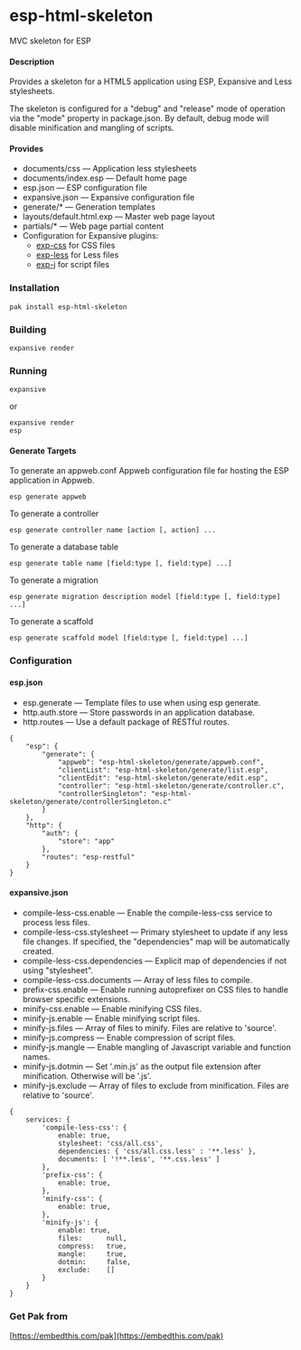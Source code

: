 esp-html-skeleton
===

MVC skeleton for ESP

#### Description

Provides a skeleton for a HTML5 application using ESP, Expansive and Less stylesheets.

The skeleton is configured for a "debug" and "release" mode of operation via the
"mode" property in package.json. By default, debug mode will disable minification and
mangling of scripts.

#### Provides

* documents/css &mdash; Application less stylesheets
* documents/index.esp &mdash; Default home page
* esp.json &mdash; ESP configuration file
* expansive.json &mdash; Expansive configuration file
* generate/* &mdash; Generation templates
* layouts/default.html.exp &mdash; Master web page layout 
* partials/* &mdash; Web page partial content
* Configuration for Expansive plugins:
    * [exp-css](https://github.com/embedthis/exp-css) for CSS files
    * [exp-less](https://github.com/embedthis/exp-less) for Less files
    * [exp-j](https://github.com/embedthis/exp-js) for script files

### Installation

    pak install esp-html-skeleton

### Building

    expansive render

### Running

    expansive

or

    expansive render
    esp

#### Generate Targets

To generate an appweb.conf Appweb configuration file for hosting the ESP application in Appweb.

    esp generate appweb

To generate a controller

    esp generate controller name [action [, action] ...

To generate a database table

    esp generate table name [field:type [, field:type] ...]

To generate a migration

    esp generate migration description model [field:type [, field:type] ...]

To generate a scaffold

    esp generate scaffold model [field:type [, field:type] ...]

### Configuration

#### esp.json

* esp.generate &mdash; Template files to use when using esp generate.
* http.auth.store &mdash; Store passwords in an application database.
* http.routes &mdash; Use a default package of RESTful routes.

```
{
    "esp": {
        "generate": {
            "appweb": "esp-html-skeleton/generate/appweb.conf",
            "clientList": "esp-html-skeleton/generate/list.esp",
            "clientEdit": "esp-html-skeleton/generate/edit.esp",
            "controller": "esp-html-skeleton/generate/controller.c",
            "controllerSingleton": "esp-html-skeleton/generate/controllerSingleton.c"
        }
    },
    "http": {
        "auth": {
            "store": "app"
        },
        "routes": "esp-restful"
    }
}
```

#### expansive.json

* compile-less-css.enable &mdash; Enable the compile-less-css service to process less files.
* compile-less-css.stylesheet &mdash; Primary stylesheet to update if any less file changes.
    If specified, the "dependencies" map will be automatically created.
* compile-less-css.dependencies &mdash; Explicit map of dependencies if not using "stylesheet".
* compile-less-css.documents &mdash; Array of less files to compile.
* prefix-css.enable &mdash; Enable running autoprefixer on CSS files to handle browser specific extensions.
* minify-css.enable &mdash; Enable minifying CSS files.
* minify-js.enable &mdash; Enable minifying script files.
* minify-js.files &mdash; Array of files to minify. Files are relative to 'source'.
* minify-js.compress &mdash; Enable compression of script files.
* minify-js.mangle &mdash; Enable mangling of Javascript variable and function names.
* minify-js.dotmin &mdash; Set '.min.js' as the output file extension after minification. Otherwise will be '.js'.
* minify-js.exclude &mdash; Array of files to exclude from minification. Files are relative to 'source'.

```
{
    services: {
        'compile-less-css': {
            enable: true,
            stylesheet: 'css/all.css',
            dependencies: { 'css/all.css.less' : '**.less' },
            documents: [ '!**.less', '**.css.less' ]
        },
        'prefix-css': {
            enable: true,
        },
        'minify-css': {
            enable: true,
        },
        'minify-js': {
            enable: true,
            files:      null,
            compress:   true,
            mangle:     true,
            dotmin:     false,
            exclude:    []
        }
    }
}
```


### Get Pak from

[https://embedthis.com/pak](https://embedthis.com/pak)

